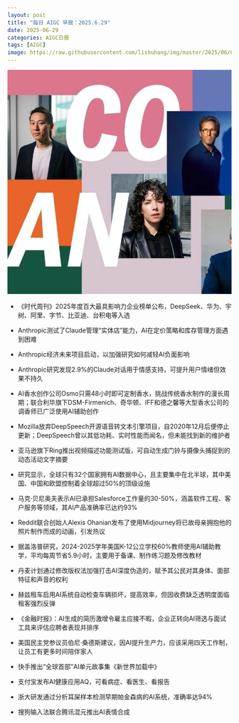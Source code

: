 ```yaml
---
layout: post
title: "每日 AIGC 早报：2025.6.29"
date: 2025-06-29
categories: AIGC日报
tags: [AIGC]
image: https://raw.githubusercontent.com/lishuhang/img/master/2025/06/0629-d.jpg
---
```


![封面图](https://raw.githubusercontent.com/lishuhang/img/master/2025/06/0629-d.jpg)

  - 《时代周刊》2025年度百大最具影响力企业榜单公布，DeepSeek、华为、宇树、阿里、字节、比亚迪、台积电等入选

  - Anthropic测试了Claude管理“实体店”能力，AI在定价策略和库存管理方面遇到困难

  - Anthropic经济未来项目启动，以加强研究如何减轻AI负面影响

  - Anthropic研究发现2.9%的Claude对话用于情感支持，可提升用户情绪但效果不持久

  - AI香水创作公司Osmo只需48小时即可定制香水，挑战传统香水制作的漫长周期；联合利华旗下DSM-Firmenich、奇华顿、IFF和德之馨等大型香水公司的调香师已广泛使用AI辅助创作

  - Mozilla放弃DeepSpeech开源语音转文本引擎项目，自2020年12月后便停止更新；DeepSpeech曾以其低功耗、实时性能而闻名，但未能找到新的维护者

  - 亚马逊旗下Ring推出视频描述功能测试版，可自动生成门铃与摄像头捕捉到的动态活动文字摘要

  - 研究显示，全球只有32个国家拥有AI数据中心，且主要集中在北半球，其中美国、中国和欧盟控制着全球超过50%的顶级设施

  - 马克·贝尼奥夫表示AI已承担Salesforce工作量的30-50%，涵盖软件工程、客户服务等领域，其AI产品准确率已达约93%

  - Reddit联合创始人Alexis Ohanian发布了使用Midjourney将已故母亲拥抱他的照片制作而成的动画，引发热议

  - 据盖洛普研究，2024-2025学年美国K-12公立学校60%教师使用AI辅助教学，平均每周节省5.9小时，主要用于备课、制作练习题及修改教材

  - 丹麦计划通过修改版权法加强打击AI深度伪造的，赋予其公民对其身体、面部特征和声音的权利

  - 赫兹租车启用AI系统自动检查车辆损坏，提高效率，但因收费缺乏透明度面临租客强烈反弹

  - 《金融时报》：AI生成的简历激增令雇主应接不暇，企业正转向AI筛选与面试工具来评估应聘者表现并排序

  - 美国民主党参议员伯尼·桑德斯建议，因AI提升生产力，应该采用四天工作制，让员工有更多时间陪伴家人

  - 快手推出“全球首部”AI单元故事集《新世界加载中》

  - 支付宝发布AI健康应用AQ，可看病症、看医生、看报告

  - 浙大研发通过分析耳屎样本检测早期帕金森病的AI系统，准确率达94%

  - 搜狗输入法联合腾讯混元推出AI表情合成